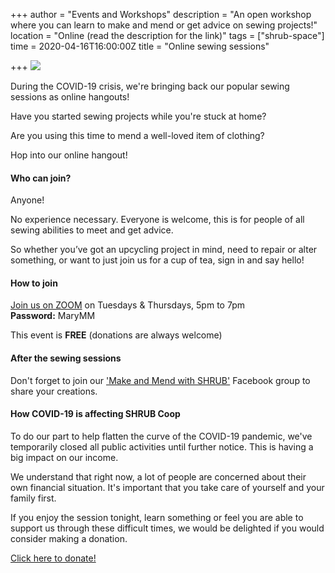 +++
author = "Events and Workshops"
description = "An open workshop where you can learn to make and mend or get advice on sewing projects!"
location = "Online (read the description for the link)"
tags = ["shrub-space"]
time = 2020-04-16T16:00:00Z
title = "Online sewing sessions"

+++
![](https://res.cloudinary.com/shrub-co-op/image/upload/v1586530567/shrubcoop.org/media/sewing_sessions_FB_event_banner_1_khbicr.png)

During the COVID-19 crisis, we're bringing back our popular sewing sessions as online hangouts!  
  
Have you started sewing projects while you're stuck at home?  
  
Are you using this time to mend a well-loved item of clothing?  
  
Hop into our online hangout!

#### Who can join?

Anyone!

No experience necessary. Everyone is welcome, this is for people of all sewing abilities to meet and get advice.  
  
So whether you’ve got an upcycling project in mind, need to repair or alter something, or want to just join us for a cup of tea, sign in and say hello!

#### How to join

[Join us on ZOOM](https://zoom.us/j/9731735824) on Tuesdays & Thursdays, 5pm to 7pm  
**Password:** MaryMM

This event is **FREE** (donations are always welcome)

#### After the sewing sessions

Don't forget to join our ['Make and Mend with SHRUB'](https://www.facebook.com/groups/236741857323915) Facebook group to share your creations.

#### How COVID-19 is affecting SHRUB Coop

To do our part to help flatten the curve of the COVID-19 pandemic, we've temporarily closed all public activities until further notice. This is having a big impact on our income.  
  
We understand that right now, a lot of people are concerned about their own financial situation. It's important that you take care of yourself and your family first.  
  
If you enjoy the session tonight, learn something or feel you are able to support us through these difficult times, we would be delighted if you would consider making a donation.  
  
[Click here to donate!](https://www.paypal.com/cgi-bin/webscr?cmd=_s-xclick&hosted_button_id=SC4STHHVLD56U&source=url)